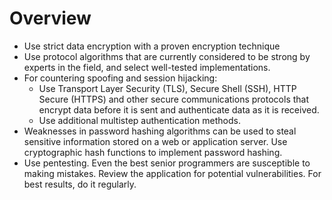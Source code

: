 # Overview

* Use strict data encryption with a proven encryption technique
* Use protocol algorithms that are currently considered to be strong by experts in the field, and select well-tested implementations.
* For countering spoofing and session hijacking:
  * Use Transport Layer Security (TLS), Secure Shell (SSH), HTTP Secure (HTTPS) and other secure communications protocols that encrypt data before it is sent and authenticate data as it is received.
  * Use additional multistep authentication methods.
* Weaknesses in password hashing algorithms can be used to steal sensitive information stored on a web or application server. Use cryptographic hash functions to implement password hashing.
* Use pentesting. Even the best senior programmers are susceptible to making mistakes. Review the application for potential vulnerabilities. For best results, do it regularly.
